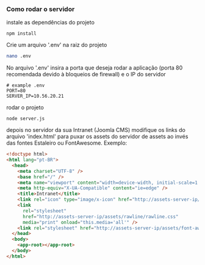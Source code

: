 ### Como rodar o servidor

instale as dependências do projeto
``` node
npm install
```

Crie um arquivo '.env' na raiz do projeto
``` bash
nano .env
```
No arquivo '.env' insira a porta que deseja rodar a aplicação (porta 80 recomendada devido à bloqueios de firewall) e o IP do servidor
``` .env
# example .env
PORT=80
SERVER_IP=10.56.20.21
```

rodar o projeto
```
node server.js
```

depois no servidor da sua Intranet (Joomla CMS) modifique os links do arquivo 'index.html' para puxar os assets do servidor de assets ao invés das fontes Estaleiro ou FontAwesome. Exemplo:
``` html
<!doctype html>
<html lang="pt-BR">
  <head>
    <meta charset="UTF-8" />
    <base href="/" />
    <meta name="viewport" content="width=device-width, initial-scale=1.0" />
    <meta http-equiv="X-UA-Compatible" content="ie=edge" />
    <title>Intranet</title>
    <link rel="icon" type="image/x-icon" href="http://assets-server-ip/assets/pics/logo9bcom2.png" />
    <link
      rel="stylesheet"
      href="http://assets-server-ip/assets/rawline/rawline.css"
      media="print" onload="this.media='all'" />
    <link rel="stylesheet" href="http://assets-server-ip/assets/font-awesome/css/all.min.css" media="print" onload="this.media='all'"/>
  </head>
  <body>
    <app-root></app-root>
  </body>
</html>
```
